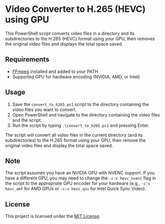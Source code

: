 # Video Converter to H.265 (HEVC) using GPU

This PowerShell script converts video files in a directory and its subdirectories to the H.265 (HEVC) format using your GPU, then removes the original video files and displays the total space saved.

## Requirements

- [FFmpeg](https://ffmpeg.org/download.html) installed and added to your PATH
- Supported GPU for hardware encoding (NVIDIA, AMD, or Intel)

## Usage

1. Save the `convert_to_h265.ps1` script to the directory containing the video files you want to convert.
2. Open PowerShell and navigate to the directory containing the video files and the script.
3. Run the script by typing `.\convert_to_h265.ps1` and pressing Enter.

The script will convert all video files in the current directory (and its subdirectories) to the H.265 format using your GPU, then remove the original video files and display the total space saved.

## Note

The script assumes you have an NVIDIA GPU with NVENC support. If you have a different GPU, you may need to change the `-c:v hevc_nvenc` flag in the script to the appropriate GPU encoder for your hardware (e.g., `-c:v hevc_amf` for AMD GPUs or `-c:v hevc_qsv` for Intel Quick Sync Video).

## License

This project is licensed under the [MIT License](LICENSE).
